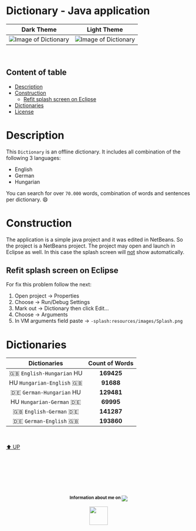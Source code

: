 # Dictionary - Java application

Dark Theme | Light Theme
:---------:|:---------:
![Image of Dictionary](https://cloud.githubusercontent.com/assets/23102020/26023652/79d4d702-37c1-11e7-9ecf-ced7c3e97b80.png) | ![Image of Dictionary](https://cloud.githubusercontent.com/assets/23102020/26023666/bcb63156-37c1-11e7-99b4-0bca3f4f0827.png)
<br>

## Content of table

* [Description](#description)
* [Construction](#construction)
    * [Refit splash screen on Eclipse](#refit-splash-screen-on-eclipse)
* [Dictionaries](#dictionaries)
* [License](LICENSE.txt)

# Description

This `Dictionary` is an offline dictionary. It includes all combination of the following
3 languages:

* English
* German
* Hungarian

You can search for over `70.000` words, combination of words and sentences per dictionary. :smile:

# Construction

The application is a simple java project and it was edited in NetBeans. So the project is a NetBeans project.
The project may open and launch in Eclipse as well. In this case the splash screen will <u>not</u> show automatically.

## Refit splash screen on Eclipse

For fix this problem follow the next:

1. Open project -> Properties
2. Choose -> Run/Debug Settings
3. Mark out -> Dictionary then click Edit...
4. Choose -> Arguments
5. In VM arguments field paste -> `-splash:resources/images/Splash.png` 

# Dictionaries

|Dictionaries                  | Count of Words |
|:----------------------------:|:--------------:|
| :gb: `English-Hungarian` HU  | **169425**     |
|  HU `Hungarian-English` :gb: | **91688**      |
| :de: `German-Hungarian`  HU  | **129481**     |
|  HU `Hungarian-German`  :de: | **69995**      |
| :gb: `English-German`   :de: | **141287**     |
| :de: `German-English`   :gb: | **193860**     |

<br>

[⬆︎ UP](#dictionary---java-application)

# &nbsp;
<br>
<p align="center">
    <sup>
        <strong>Information about me on </strong>
    </sup>
    <a href="https://www.linkedin.com/in/g%C3%A1bor-kolozsy-950484115/">
        <img src="https://img.shields.io/badge/Linked-In-red.svg?colorA=000000&colorB=0077b5">
    </a>
</p>
<p align="center">
    <a href="https://github.com/gaborkolozsy">
        <img src="https://cloud.githubusercontent.com/assets/23102020/26025948/88e8d276-37f2-11e7-8e53-a25c0624a8da.png" width="50">
    </a>
</p>
